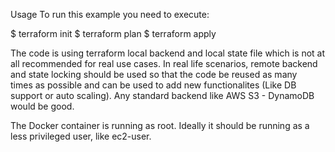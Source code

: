 Usage
To run this example you need to execute:

$ terraform init
$ terraform plan
$ terraform apply


The code is using terraform local backend and local state file which is not at all recommended for real use cases. In real life scenarios, remote backend and state locking should be used so that the code be reused as many times as possible and can be used to add new functionalites (Like DB support or auto scaling). Any standard backend like AWS S3 - DynamoDB would be good.

The Docker container is running as root. Ideally it should be running as a less privileged user, like ec2-user.
